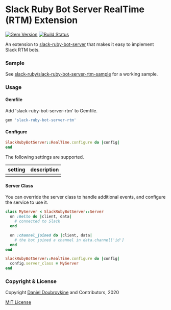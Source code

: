 Slack Ruby Bot Server RealTime (RTM) Extension
==============================================

[![Gem Version](https://badge.fury.io/rb/slack-ruby-bot-server-rtm.svg)](https://badge.fury.io/rb/slack-ruby-bot-server-rtm)
[![Build Status](https://travis-ci.org/slack-ruby/slack-ruby-bot-server-rtm.svg?branch=master)](https://travis-ci.org/slack-ruby/slack-ruby-bot-server-rtm)

An extension to [slack-ruby-bot-server](https://github.com/slack-ruby/slack-ruby-bot-server) that makes it easy to implement Slack RTM bots.

### Sample

See [slack-ruby/slack-ruby-bot-server-rtm-sample](https://github.com/slack-ruby/slack-ruby-bot-server-rtm-sample) for a working sample.

### Usage

#### Gemfile

Add 'slack-ruby-bot-server-rtm' to Gemfile.

```ruby
gem 'slack-ruby-bot-server-rtm'
```

#### Configure

```ruby
SlackRubyBotServer::RealTime.configure do |config|
end
```

The following settings are supported.

setting               | description
----------------------|------------------------------------------------------------------
                      |

#### Server Class

You can override the server class to handle additional events, and configure the service to use it.

```ruby
class MyServer < SlackRubyBotServer::Server
  on :hello do |client, data|
    # connected to Slack
  end

  on :channel_joined do |client, data|
    # the bot joined a channel in data.channel['id']
  end
end

SlackRubyBotServer::RealTime.configure do |config|
  config.server_class = MyServer
end
```

### Copyright & License

Copyright [Daniel Doubrovkine](http://code.dblock.org) and Contributors, 2020

[MIT License](LICENSE)
